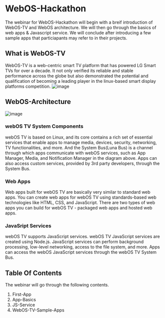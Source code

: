 # WebOS-Hackathon
The webinar for WebOS-Hackathon will begin with a breif introduction of WebOS-TV and WebOS architecture.
We will then go through the basics of web apps & Javascript service. We will conclude after introducing a few sample apps that particiapants may refer to in their projects.

## What is WebOS-TV
WebOS-TV is a web-centric smart TV platform that has powered LG Smart TVs for over a decade. It not only verified its reliable and stable performance across the globe but also demonstrated the potential and qualification of becoming a leading player in the linux-based smart display platforms competition.
![image](https://github.com/youngheoncho/webos-hackathon/assets/111717000/87b55e8a-f9bc-42c9-b0c9-ef00817c33f3)

## WebOS-Architecture
![image](https://github.com/youngheoncho/webos-hackathon/assets/111717000/88f9c8f2-1c53-4cfc-9056-2ce268063b4f)

### webOS TV System Components
webOS TV is based on Linux, and its core contains a rich set of essential services that enable apps to manage media, devices, security, networking, TV functionalities, and more. And the System Bus(Luna Bus) is a channel through which apps communicate with webOS services, such as App Manager, Media, and Notification Manager in the diagram above. Apps can also access custom services, provided by 3rd party developers, through the System Bus.

### Web Apps
Web apps built for webOS TV are basically very similar to standard web apps. You can create web apps for webOS TV using standards-based web technologies like HTML, CSS, and JavaScript. There are two types of web apps you can build for webOS TV - packaged web apps and hosted web apps.

### JavaSript Services
webOS TV supports JavaScript services. webOS TV JavaScript services are created using Node.js. JavaScript services can perform background processing, low-level networking, access to the file system, and more. Apps can access the webOS JavaScript services through the webOS TV System Bus.

## Table Of Contents
The webinar will go through the following contents.
1. First-App
2. App-Basics
3. JS-Service
4. WebOS-TV-Sample-Apps
